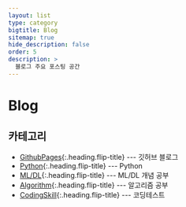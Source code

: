 ```yaml
---
layout: list
type: category
bigtitle: Blog
sitemap: true
hide_description: false
order: 5
description: >
  블로그 주요 포스팅 공간
---
```


# Blog

## 카테고리

* [GithubPages]{:.heading.flip-title} --- 깃허브 블로그
* [Python]{:.heading.flip-title} --- Python
* [ML/DL]{:.heading.flip-title} --- ML/DL 개념 공부
* [Algorithm]{:.heading.flip-title} --- 알고리즘 공부
* [CodingSkill]{:.heading.flip-title} --- 코딩테스트

[GithubPages]: /githubpages/
[Python]: /python/
[ML/DL]: /mldl/
[Algorithm]: algorithm/
[CodingSkill]: /_posts/blog/codingskill/2022-07-08-coding-skill-01.md
